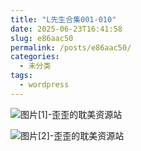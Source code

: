 ```yaml
---
title: "L先生合集001-010"
date: 2025-06-23T16:41:58
slug: e86aac50
permalink: /posts/e86aac50/
categories:
  - 未分类
tags:
  - wordpress
---
```


![图片[1]-歪歪的耽美资源站](/images/wp/e86aac50-06531daa.jpg)

![图片[2]-歪歪的耽美资源站](/images/wp/e86aac50-38520498.jpg)
